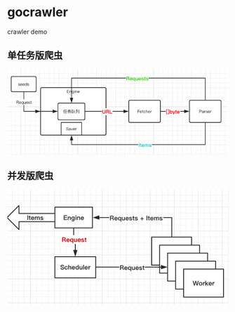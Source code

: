 # gocrawler
crawler demo

## 单任务版爬虫
![simple-crawler-design](desgin/simple-crawler-design.png)

## 并发版爬虫
![concurrent-crawler-design](desgin/cocurrent-crawler.png)
